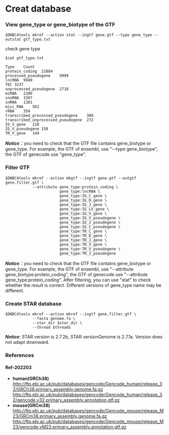 # **Creat database**

### **View gene_type or gene_biotype of the GTF**
```shell
$DNBC4tools mkref --action stat --ingtf gene.gtf --type gene_type --outstat gtf_type.txt
```
check gene type
```shell
$cat gtf_type.txt

Type	Count
protein_coding	21884
processed_pseudogene	9999
lncRNA	9949
TEC	3237
unprocessed_pseudogene	2718
miRNA	2206
snoRNA	1507
snRNA	1381
misc_RNA	562
rRNA	354
transcribed_processed_pseudogene	300
transcribed_unprocessed_pseudogene	272
IG_V_gene	218
IG_V_pseudogene	158
TR_V_gene	144
```
***Notice***：you need to check that the GTF file contains gene_biotype or gene_type. For example, the GTF of ensembl, use "--type gene_biotype", the GTF of genecode use "gene_type". 

### **Filter GTF**
```shell
$DNBC4tools mkref --action mkgtf --ingtf gene.gtf --outgtf gene.filter.gtf \
            --attribute gene_type:protein_coding \
                        gene_type:lncRNA \
                        gene_type:IG_C_gene \
                        gene_type:IG_D_gene \
                        gene_type:IG_J_gene \
                        gene_type:IG_LV_gene \
                        gene_type:IG_V_gene \
                        gene_type:IG_V_pseudogene \
                        gene_type:IG_J_pseudogene \
                        gene_type:IG_C_pseudogene \
                        gene_type:TR_C_gene \
                        gene_type:TR_D_gene \
                        gene_type:TR_J_gene \
                        gene_type:TR_V_gene \
                        gene_type:TR_V_pseudogene \
                        gene_type:TR_J_pseudogene
```
***Notice***：you need to check that the GTF file contains gene_biotype or gene_type. For example, the GTF of ensembl, use "--attribute gene_biotype:protein_coding", the GTF of genecode use "--attribute gene_type:protein_coding". After filtering, you can use "stat" to check whether the result is correct. Different versions of gene_type name may be different. 

### **Create STAR database**
```shell
$DNBC4tools mkref --action mkref --ingtf gene.filter.gtf \
            --fasta genome.fa \
            --star_dir $star_dir \
            --thread $threads
```
***Notice***: STAR version is 2.7.2b, STAR versionGenome is 2.7.1a. Version does not adapt downward.

### **References**  
#### **Ref-202203**
- **human(GRCh38)**
<br /> http://ftp.ebi.ac.uk/pub/databases/gencode/Gencode_human/release_32/GRCh38.primary_assembly.genome.fa.gz
<br /> http://ftp.ebi.ac.uk/pub/databases/gencode/Gencode_human/release_32/gencode.v32.primary_assembly.annotation.gtf.gz
- **mouse(GRCm38)** 
<br /> http://ftp.ebi.ac.uk/pub/databases/gencode/Gencode_mouse/release_M23/GRCm38.primary_assembly.genome.fa.gz
<br /> http://ftp.ebi.ac.uk/pub/databases/gencode/Gencode_mouse/release_M23/gencode.vM23.primary_assembly.annotation.gtf.gz
